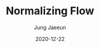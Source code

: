 ---
layout: post
title: Normalizing Flow
date:   2020-12-22
author: Jung Jaeeun
categories: Machine-learning
tags: normalizing-flow deep-learning NICE RealNVP Glow
use_math: true
---